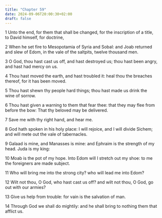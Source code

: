 ```yaml
---
title: "Chapter 59"
date: 2024-09-06T20:00:30+02:00
draft: false
---
```



1 Unto the end, for them that shall be changed, for the inscription of a title, to David himself, for doctrine,

2 When he set fire to Mesopotamia of Syria and Sobal: and Joab returned and slew of Edom, in the vale of the saltpits, twelve thousand men.

3 O God, thou hast cast us off, and hast destroyed us; thou hast been angry, and hast had mercy on us.

4 Thou hast moved the earth, and hast troubled it: heal thou the breaches thereof, for it has been moved.

5 Thou hast shewn thy people hard things; thou hast made us drink the wine of sorrow.

6 Thou hast given a warning to them that fear thee: that they may flee from before the bow: That thy beloved may be delivered.

7 Save me with thy right hand, and hear me.

8 God hath spoken in his holy place: I will rejoice, and I will divide Sichem; and will mete out the vale of tabernacles.

9 Galaad is mine, and Manasses is mine: and Ephraim is the strength of my head. Juda is my king:

10 Moab is the pot of my hope. Into Edom will I stretch out my shoe: to me the foreigners are made subject.

11 Who will bring me into the strong city? who will lead me into Edom?

12 Wilt not thou, O God, who hast cast us off? and wilt not thou, O God, go out with our armies?

13 Give us help from trouble: for vain is the salvation of man.

14 Through God we shall do mightily: and he shall bring to nothing them that afflict us.

